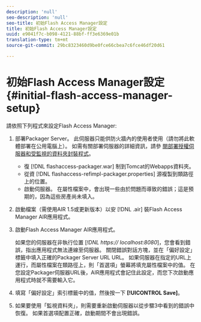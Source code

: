 ```yaml
---
description: 'null'
seo-description: 'null'
seo-title: 初始Flash Access Manager設定
title: 初始Flash Access Manager設定
uuid: e9041f7c-b098-4121-88bf-ff3e6369e01b
translation-type: tm+mt
source-git-commit: 29bc8323460d9be0fce66cbea7c6fce46df20d61

---
```



# 初始Flash Access Manager設定 {#initial-flash-access-manager-setup}

請依照下列程式來設定Flash Access Manager:

1. 部署Packager Server。 此伺服器只能供防火牆內的使用者使用（請勿將此軟體部署在公用電腦上）。 如需有關部署伺服器的詳細資訊，請參 [閱部署授權伺服器和受監視的資料夾封裝程式](../../aaxs-reference-implementations/deploying-license-server-and-wfp/deploying-license-server-wfp-overview.md)。

   * 復 [!DNL flashaccess-packager.war] 制到Tomcat的Webapps資料夾。
   * 從資 [!DNL flashaccess-refimpl-packager.properties] 源複製到類路徑上的位置。
   * 啟動伺服器。 在屬性檔案中，會出現一些由於問題而導致的錯誤；這是預期的，因為這些房產尚未填入。

1. 啟動檔案（需使用AIR 1.5或更新版本）以安 [!DNL .air] 裝Flash Access Manager AIR應用程式。
1. 啟動Flash Access Manager AIR應用程式。

   如果您的伺服器在非執行位置 [*!DNL https:// localhost:8080*]，您會看到錯誤，指出應用程式無法連線至伺服器。 關閉錯誤對話方塊，並在「偏好設定」標籤中填入正確的Packager Server URL URL。 如果伺服器在指定的URL上運行，而屬性檔案在類路徑上，則「首選項」螢幕將填充屬性檔案中的值。 在您設定Packager伺服器URL後，AIR應用程式會記住此設定，而您下次啟動應用程式時就不需要輸入它。
1. 填寫「偏好設定」索引標籤中的值，然後按一下 **[!UICONTROL Save]**。
1. 如果要使用「監視資料夾」，則需要重新啟動伺服器以從步驟3中看到的錯誤中恢復。 如果首選項配置正確，啟動期間不會出現錯誤。


